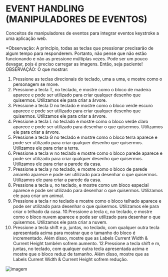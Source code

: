 # EVENT HANDLING (MANIPULADORES DE EVENTOS)

Conceitos de manipuladores de eventos para  integrar eventos keystroke a uma aplicação web.

*Observação: A princípio, todas as teclas que pressionar precisarão de algum tempo para
responderem. Portanto, não pense que não estão funcionando e não as pressione múltiplas vezes.
Pode ser um pouco devagar, pois é preciso carregar as imagens. Então, seja paciente!
OBSERVAÇÃO:
O que mostrar:
1. Pressione as teclas direcionais do teclado, uma a uma, e mostre como o personagem se move.
2. Pressione a tecla T, no teclado, e mostre como o bloco de madeira aparece e pode ser utilizado
para criar qualquer desenho que quisermos. Utilizamos ele para criar a árvore.
3. Pressione a tecla D no teclado e mostre como o bloco verde escuro aparece e pode ser utilizado
para criar qualquer desenho que quisermos. Utilizamos ele para criar a árvore.
4. Pressione a tecla L no teclado e mostre como o bloco verde claro aparece e pode ser utilizado
para desenhar o que quisermos. Utilizamos ele para criar a árvore.
5. Pressione a tecla G no teclado e mostre como o bloco terra aparece e pode ser utilizado para
criar qualquer desenho que quisermos. Utilizamos ele para criar a terra.
6. Pressione a tecla w no teclado e mostre como o bloco parede aparece e pode ser utilizado para
criar qualquer desenho que quisermos. Utilizamos ele para criar a parede da casa.
7. Pressione a tecla y no teclado, e mostre como o bloco de parede amarelo aparece e pode ser
utilizado para desenhar o que quisermos. Utilizamos ele para criar a parede da casa.
8. Pressione a tecla u, no teclado, e mostre como um bloco especial aparece e pode ser utilizado
para desenhar o que quisermos. Utilizamos ele para criar um animal.
9. Pressione a tecla r no teclado e mostre como o bloco telhado aparece e pode ser utilizado para
desenhar o que quisermos. Utilizamos ele para criar o telhado da casa.
10.Pressione a tecla c, no teclado, e mostre como o bloco nuvem aparece e pode ser utilizado para
desenhar o que quisermos. Utilizamos ele para criar a nuvem.
11. Pressione a tecla shift e p, juntas, no teclado, com qualquer outra tecla apresentada acima para
mostrar que o tamanho do bloco é incrementado. Além disso, mostre que as Labels Current
Width & Current Height também sofrem aumento.
12.Pressione a tecla shift e m, juntas, no teclado, com qualquer outra tecla apresentada acima e
mostre que o bloco reduz de tamanho. Além disso, mostre que as Labels Current Width &
Current Height sofrem redução.


![imagem](https://user-images.githubusercontent.com/102030672/211705370-00c5c25a-c993-4671-894f-887b51ac1055.png)

